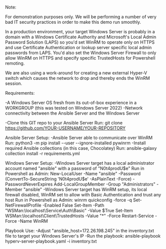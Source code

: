 Note: 

For demonstration purposes only. We will be performing a number of very bad IT security practices in order to make this demo run smoothly.

In a production environment, your target Windows Server is probably in a domain with a Windows Certificate Authority and Microsoft's Local Admin Password Solution (LAPS) so you'd set WinRM to operate only on HTTPS and use Certificate Authentication or lookup server specific local admin passwords from LAPS. You'd also set the Windows Server Firewall to only allow WinRM on HTTPS and specify specific TrustedHosts for Powershell remoting.

We are also using a work-around for creating a new external Hyper-V switch which causes the network to drop and thereby ends the WinRM session. 

Requirements:

-A Windows Server OS fresh from its out-of-box experience in a WORKGROUP (this was tested on Windows Server 2022)
-Network connectivity between the Ansible Server and the Windows Server

-Clone this GIT repo to your Ansible Server
    Run: git clone https://github.com/YOUR-USERNAME/YOUR-REPOSITORY

Ansible Server Setup:
-Ansible Server able to communicate over WinRM
    Run: python3 -m pip install --user --ignore-installed pywinrm
-Install required Ansible collections (in this case, Chocolatey)
    Run: ansible-galaxy collection install -r requirements.yml

Windows Server Setup:
-Windows Server target has a local administrator account named "ansible" with a password of "N0t4prodU$e"
    Run in Powershell as Admin: 
        New-LocalUser -Name "ansible" -Password (ConvertTo-SecureString 'N0t4prodU$e' -AsPlainText -Force) -PasswordNeverExpires
        Add-LocalGroupMember -Group "Administrators" -Member "ansible"
-Windows Server target has WinRM setup, its local firewall disabled, WinRM set to allow with Basic Authentication and trust any host
    Run in Powershell as Admin: 
        winrm quickconfig -force -q
        Set-NetFirewallProfile -Enabled False
        Set-Item -Path "WSMan:\localhost\Service\Auth\Basic" -Value $True
        Set-Item WSMan:\localhost\Client\TrustedHosts -Value "*" -Force
        Restart-Service -Force -Name WinRM

Playbook Use:
-Adjust "ansible_host=172.26.198.245" in the inventory.txt file to target your Windows Server's IP
-Run the playbook: ansible-playbook hyperv-server-playbook.yaml -i inventory.txt

